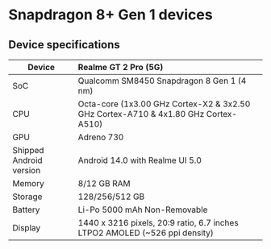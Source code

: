 # Snapdragon 8+ Gen 1 devices

## Device specifications

| Device                  | Realme GT 2 Pro (5G)                                        |
| ----------------------- | :---------------------------------------------------------- |
| SoC                     | Qualcomm SM8450 Snapdragon 8 Gen 1 (4 nm)                 |
| CPU                     | Octa-core (1x3.00 GHz Cortex-X2 & 3x2.50 GHz Cortex-A710 & 4x1.80 GHz Cortex-A510)|
| GPU                     | Adreno 730                                                  |
| Shipped Android version | Android 14.0 with Realme UI 5.0                             |
| Memory                  | 8/12 GB RAM                                                 |
| Storage                 | 128/256/512 GB                                          |
| Battery                 | Li-Po 5000 mAh Non-Removable                                |
| Display                 | 1440 x 3216 pixels, 20:9 ratio, 6.7 inches LTPO2 AMOLED (~526 ppi density) |
